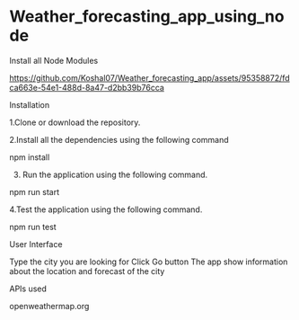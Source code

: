 # Weather_forecasting_app_using_node

Install all Node Modules 

https://github.com/Koshal07/Weather_forecasting_app/assets/95358872/fdca663e-54e1-488d-8a47-d2bb39b76cca




Installation



1.Clone or download the repository.

2.Install all the dependencies using the following command

npm install

3. Run the application using the following command.

npm run start
 
 4.Test the application using the following command.

npm run test




User Interface



Type the city you are looking for
Click Go button
The app show information about the location and forecast of the city



APIs used

openweathermap.org

